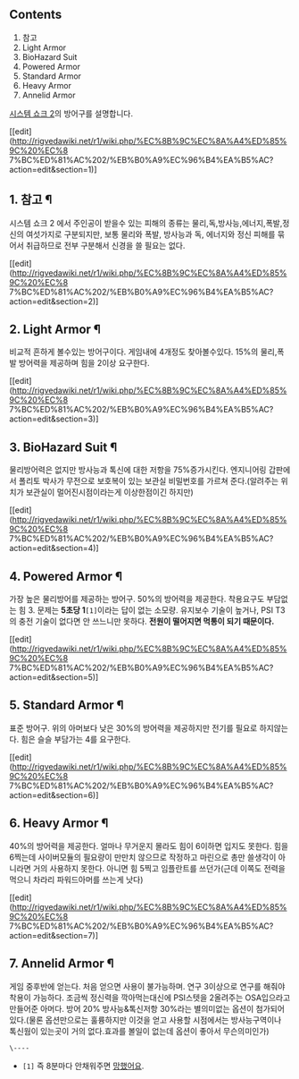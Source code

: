 ## Contents

    

1. 참고 
2. Light Armor 
3. BioHazard Suit 
4. Powered Armor 
5. Standard Armor 
6. Heavy Armor 
7. Annelid Armor 

[시스템 쇼크 2](%EC%8B%9C%EC%8A%A4%ED%85%9C%20%EC%87%BC%ED%81%AC%202.md)의 방어구를
설명합니다.

[[edit](http://rigvedawiki.net/r1/wiki.php/%EC%8B%9C%EC%8A%A4%ED%85%9C%20%EC%8
7%BC%ED%81%AC%202/%EB%B0%A9%EC%96%B4%EA%B5%AC?action=edit&section=1)]

## 1. 참고 ¶

시스템 쇼크 2 에서 주인공이 받을수 있는 피해의 종류는 물리,독,방사능,에너지,폭발,정신의 여섯가지로 구분되지만, 보통 물리와 폭발,
방사능과 독, 에너지와 정신 피해를 묶어서 취급하므로 전부 구분해서 신경을 쓸 필요는 없다.

  

[[edit](http://rigvedawiki.net/r1/wiki.php/%EC%8B%9C%EC%8A%A4%ED%85%9C%20%EC%8
7%BC%ED%81%AC%202/%EB%B0%A9%EC%96%B4%EA%B5%AC?action=edit&section=2)]

## 2. Light Armor ¶

비교적 흔하게 볼수있는 방어구이다. 게임내에 4개정도 찾아볼수있다. 15%의 물리,폭발 방어력을 제공하며 힘을 2이상 요구한다.

  

[[edit](http://rigvedawiki.net/r1/wiki.php/%EC%8B%9C%EC%8A%A4%ED%85%9C%20%EC%8
7%BC%ED%81%AC%202/%EB%B0%A9%EC%96%B4%EA%B5%AC?action=edit&section=3)]

## 3. BioHazard Suit ¶

물리방어력은 없지만 방사능과 톡신에 대한 저항을 75%증가시킨다. 엔지니어링 갑판에서 폴리토 박사가 무전으로 보호복이 있는 보관실 비밀번호를
가르쳐 준다.(알려주는 위치가 보관실이 멀어진시점이라는게 이상한점이긴 하지만)

  

[[edit](http://rigvedawiki.net/r1/wiki.php/%EC%8B%9C%EC%8A%A4%ED%85%9C%20%EC%8
7%BC%ED%81%AC%202/%EB%B0%A9%EC%96%B4%EA%B5%AC?action=edit&section=4)]

## 4. Powered Armor ¶

가장 높은 물리방어를 제공하는 방어구. 50%의 방어력을 제공한다. 착용요구도 부담없는 힘 3. 문제는 **5초당 1**`[1]`이라는 답이
없는 소모량. 유지보수 기술이 높거나, PSI T3의 충전 기술이 없다면 안 쓰느니만 못하다. **전원이 떨어지면 먹통이 되기 때문이다.**

  

[[edit](http://rigvedawiki.net/r1/wiki.php/%EC%8B%9C%EC%8A%A4%ED%85%9C%20%EC%8
7%BC%ED%81%AC%202/%EB%B0%A9%EC%96%B4%EA%B5%AC?action=edit&section=5)]

## 5. Standard Armor ¶

표준 방어구. 위의 아머보다 낮은 30%의 방어력을 제공하지만 전기를 필요로 하지않는다. 힘은 슬슬 부담가는 4를 요구한다.

  

[[edit](http://rigvedawiki.net/r1/wiki.php/%EC%8B%9C%EC%8A%A4%ED%85%9C%20%EC%8
7%BC%ED%81%AC%202/%EB%B0%A9%EC%96%B4%EA%B5%AC?action=edit&section=6)]

## 6. Heavy Armor ¶

40%의 방어력을 제공한다. 얼마나 무거운지 몰라도 힘이 6이하면 입지도 못한다. 힘을 6찍는데 사이버모듈의 필요량이 만만치 않으므로
작정하고 마린으로 총만 쓸생각이 아니라면 거의 사용하지 못한다. 아니면 힘 5찍고 임플란트를 쓰던가(근데 이쪽도 전력을 먹으니 차라리
파워드아머를 쓰는게 낫다)

  

[[edit](http://rigvedawiki.net/r1/wiki.php/%EC%8B%9C%EC%8A%A4%ED%85%9C%20%EC%8
7%BC%ED%81%AC%202/%EB%B0%A9%EC%96%B4%EA%B5%AC?action=edit&section=7)]

## 7. Annelid Armor ¶

게임 중후반에 얻는다. 처음 얻으면 사용이 불가능하며. 연구 3이상으로 연구를 해줘야 착용이 가능하다. 조금씩 정신력을 깍아먹는대신에
PSI스텟을 2올려주는 OSA입으라고 만들어준 아머다. 방어 20% 방사능&톡신저항 30%라는 별의미없는 옵션이 첨가되어있다.(물론
옵션만으로는 훌륭하지만 이것을 얻고 사용할 시점에서는 방사능구역이나 톡신웜이 있는곳이 거의 없다.효과를 볼일이 없는데 옵션이 좋아서
무슨의미인가)

`\----`

  * `[1]` 즉 8분마다 안채워주면 [망했어요](%EB%A7%9D%ED%96%88%EC%96%B4%EC%9A%94.md).

